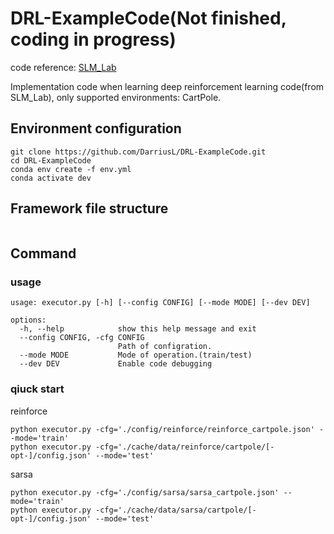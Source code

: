 # DRL-ExampleCode(Not finished, coding in progress)

code reference: [SLM_Lab](https://github.com/kengz/SLM-Lab)

Implementation code when learning deep reinforcement learning code(from SLM_Lab), only supported environments: CartPole.

## Environment configuration

```shell
git clone https://github.com/DarriusL/DRL-ExampleCode.git
cd DRL-ExampleCode
conda env create -f env.yml
conda activate dev
```





## Framework file structure

```

```





## Command

### usage

```shell
usage: executor.py [-h] [--config CONFIG] [--mode MODE] [--dev DEV]

options:
  -h, --help            show this help message and exit
  --config CONFIG, -cfg CONFIG
                        Path of configration.
  --mode MODE           Mode of operation.(train/test)
  --dev DEV             Enable code debugging
```



### qiuck start

reinforce

```shell
python executor.py -cfg='./config/reinforce/reinforce_cartpole.json' --mode='train'
python executor.py -cfg='./cache/data/reinforce/cartpole/[-opt-]/config.json' --mode='test'
```

sarsa

```shell
python executor.py -cfg='./config/sarsa/sarsa_cartpole.json' --mode='train'
python executor.py -cfg='./cache/data/sarsa/cartpole/[-opt-]/config.json' --mode='test'
```

